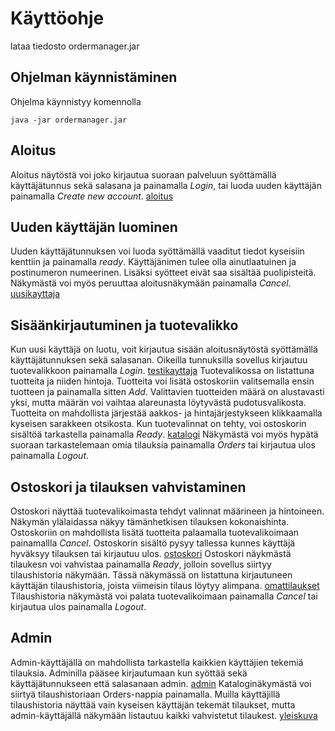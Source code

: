 # **Käyttöohje**
lataa tiedosto ordermanager.jar
## **Ohjelman käynnistäminen**
Ohjelma käynnistyy komennolla
```
java -jar ordermanager.jar 
```
## **Aloitus** 
Aloitus näytöstä voi joko kirjautua suoraan palveluun syöttämällä käyttäjätunnus sekä salasana ja painamalla *Login*, tai luoda uuden käyttäjän painamalla *Create new account*.
[aloitus](./kuvat/aloitus.png)
## **Uuden käyttäjän luominen**
Uuden käyttäjätunnuksen voi luoda syöttämällä vaaditut tiedot kyseisiin kenttiin ja painamalla *ready*. Käyttäjänimen tulee olla ainutlaatuinen ja postinumeron numeerinen. Lisäksi syötteet eivät saa sisältää puolipisteitä. Näkymästä voi myös peruuttaa aloitusnäkymään painamalla *Cancel*.
[uusikayttaja](./kuvat/uusikayttaja.png) 
## **Sisäänkirjautuminen ja tuotevalikko**
Kun uusi käyttäjä on luotu, voit kirjautua sisään aloitusnäytöstä syöttämällä käyttäjätunnuksen sekä salasanan. Oikeilla tunnuksilla sovellus kirjautuu tuotevalikkoon painamalla *Login*. 
[testikayttaja](./kuvat/testikayttaja.png)
Tuotevalikossa on listattuna tuotteita ja niiden hintoja. Tuotteita voi lisätä ostoskoriin valitsemalla ensin tuotteen ja painamalla sitten *Add*. Valittavien tuotteiden määrä on alustavasti yksi, mutta määrän voi vaihtaa alareunasta löytyvästä pudotusvalikosta. 
Tuotteita on mahdollista järjestää aakkos- ja hintajärjestykseen klikkaamalla kyseisen sarakkeen otsikosta. 
Kun tuotevalinnat on tehty, voi ostoskorin sisältöä tarkastella painamalla *Ready*. 
[katalogi](./kuvat/katalogi.png) 
Näkymästä voi myös hypätä suoraan tarkastelemaan omia tilauksia painamalla *Orders* tai kirjautua ulos painamalla *Logout*. 
## **Ostoskori ja tilauksen vahvistaminen** 
Ostoskori näyttää tuotevalikoimasta tehdyt valinnat määrineen ja hintoineen. Näkymän ylälaidassa näkyy tämänhetkisen tilauksen kokonaishinta. 
Ostoskoriin on mahdollista lisätä tuotteita palaamalla tuotevalikoimaan painamallla *Cancel*. Ostoskorin sisältö pysyy tallessa kunnes käyttäjä hyväksyy tilauksen tai kirjautuu ulos. 
[ostoskori](./kuvat/ostoskori.png)
Ostoskori näykmästä tilaukesn voi vahvistaa painamalla *Ready*, jolloin sovellus siirtyy tilaushistoria näkymään. 
Tässä näkymässä on listattuna kirjautuneen käyttäjän tilaushistoria, joista viimeisin tilaus löytyy alimpana. 
[omattilaukset](./kuvat/omattilaukset.png)
Tilaushistoria näkymästä voi palata tuotevalikoimaan painamalla *Cancel* tai kirjautua ulos painamalla *Logout*. 
## **Admin**
Admin-käyttäjällä on mahdollista tarkastella kaikkien käyttäjien tekemiä tilauksia. Adminilla pääsee kirjautumaan kun syöttää sekä käyttäjätunnukseen että salasanaan admin.
[admin](./kuvat/admin.png)
Kataloginäkymästä voi siirtyä tilaushistoriaan Orders-nappia painamalla. 
Muilla käyttäjillä tilaushistoria näyttää vain kyseisen käyttäjän tekemät tilaukset, mutta admin-käyttäjällä näkymään listautuu kaikki vahvistetut tilaukest. 
[yleiskuva](./kuvat/yleiskuva.png)

